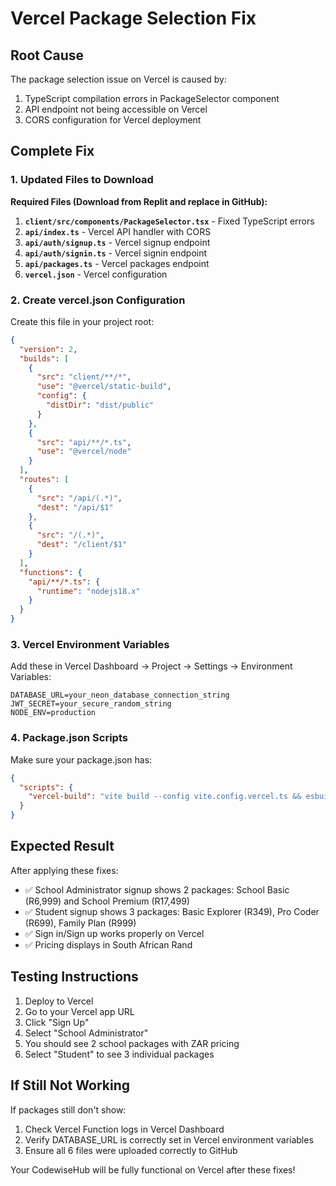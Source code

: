 # Vercel Package Selection Fix

## Root Cause
The package selection issue on Vercel is caused by:
1. TypeScript compilation errors in PackageSelector component
2. API endpoint not being accessible on Vercel
3. CORS configuration for Vercel deployment

## Complete Fix

### 1. Updated Files to Download

**Required Files (Download from Replit and replace in GitHub):**

1. **`client/src/components/PackageSelector.tsx`** - Fixed TypeScript errors
2. **`api/index.ts`** - Vercel API handler with CORS
3. **`api/auth/signup.ts`** - Vercel signup endpoint
4. **`api/auth/signin.ts`** - Vercel signin endpoint  
5. **`api/packages.ts`** - Vercel packages endpoint
6. **`vercel.json`** - Vercel configuration

### 2. Create vercel.json Configuration

Create this file in your project root:

```json
{
  "version": 2,
  "builds": [
    {
      "src": "client/**/*",
      "use": "@vercel/static-build",
      "config": {
        "distDir": "dist/public"
      }
    },
    {
      "src": "api/**/*.ts",
      "use": "@vercel/node"
    }
  ],
  "routes": [
    {
      "src": "/api/(.*)",
      "dest": "/api/$1"
    },
    {
      "src": "/(.*)",
      "dest": "/client/$1"
    }
  ],
  "functions": {
    "api/**/*.ts": {
      "runtime": "nodejs18.x"
    }
  }
}
```

### 3. Vercel Environment Variables

Add these in Vercel Dashboard → Project → Settings → Environment Variables:

```
DATABASE_URL=your_neon_database_connection_string
JWT_SECRET=your_secure_random_string  
NODE_ENV=production
```

### 4. Package.json Scripts

Make sure your package.json has:

```json
{
  "scripts": {
    "vercel-build": "vite build --config vite.config.vercel.ts && esbuild server/index.ts --platform=node --packages=external --bundle --format=esm --outdir=dist"
  }
}
```

## Expected Result

After applying these fixes:
- ✅ School Administrator signup shows 2 packages: School Basic (R6,999) and School Premium (R17,499)
- ✅ Student signup shows 3 packages: Basic Explorer (R349), Pro Coder (R699), Family Plan (R999)
- ✅ Sign in/Sign up works properly on Vercel
- ✅ Pricing displays in South African Rand

## Testing Instructions

1. Deploy to Vercel
2. Go to your Vercel app URL
3. Click "Sign Up"
4. Select "School Administrator" 
5. You should see 2 school packages with ZAR pricing
6. Select "Student" to see 3 individual packages

## If Still Not Working

If packages still don't show:
1. Check Vercel Function logs in Vercel Dashboard
2. Verify DATABASE_URL is correctly set in Vercel environment variables
3. Ensure all 6 files were uploaded correctly to GitHub

Your CodewiseHub will be fully functional on Vercel after these fixes!